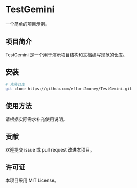 # TestGemini

一个简单的项目示例。

## 项目简介
TestGemini 是一个用于演示项目结构和文档编写规范的仓库。

## 安装
```bash
# 克隆仓库
git clone https://github.com/effort2money/TestGemini.git
```

## 使用方法
请根据实际需求补充使用说明。

## 贡献
欢迎提交 issue 或 pull request 改进本项目。

## 许可证
本项目采用 MIT License。



